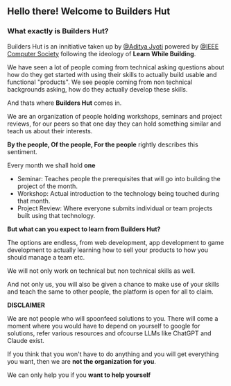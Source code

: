 ## Hello there! Welcome to Builders Hut

### What exactly is Builders Hut?

Builders Hut is an innitiative taken up by [@Aditya Jyoti](https://github.com/Aditya-Jyoti/)
powered by [@IEEE Computer Society](https://github.com/ComputerSocietyVITC/) following the
ideology of **Learn While Building**.

We have seen a lot of people coming from technical asking questions
about how do they get started with using their skills to actually build usable and functional
"products". We see people coming from non technical backgrounds asking, how do they actually
develop these skills.

And thats where **Builders Hut** comes in.

We are an organization of people holding workshops, seminars and project reviews, for our
peers so that one day they can hold something similar and teach us about their interests.

**By the people, Of the people, For the people** rightly describes this sentiment.

Every month we shall hold **one**

- Seminar: Teaches people the prerequisites that will go into building the project of the month.
- Workshop: Actual introduction to the technology being touched during that month.
- Project Review: Where everyone submits individual or team projects built using that technology.

**But what can you expect to learn from Builders Hut?**

The options are endless, from web development, app development to game development to actually
learning how to sell your products to how you should manage a team etc.

We will not only work on technical but non technical skills as well.

And not only us, you will also be given a chance to make use of your skills and teach the same
to other people, the platform is open for all to claim.

**DISCLAIMER**

We are not people who will spoonfeed solutions to you. There will come a moment where you would
have to depend on yourself to google for solutions, refer various resources and ofcourse
LLMs like ChatGPT and Claude exist.

If you think that you won't have to do anything and you will get everything you want, then we are
**not the organization for you**.

We can only help you if you **want to help yourself**
